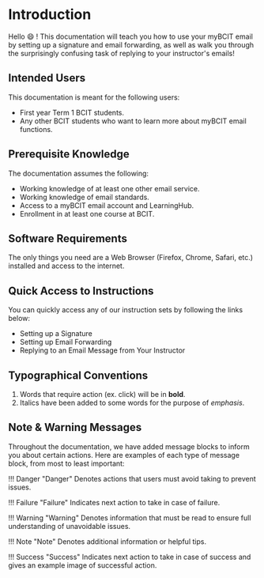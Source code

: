 # Introduction

Hello :smile: ! This documentation will teach you how to use your myBCIT email by setting up a signature and email forwarding, as well as walk you through the surprisingly confusing task of replying to your instructor's emails!

## Intended Users

This documentation is meant for the following users:

* First year Term 1 BCIT students.
* Any other BCIT students who want to learn more about myBCIT email functions.

## Prerequisite Knowledge

The documentation assumes the following:

* Working knowledge of at least one other email service.
* Working knowledge of email standards.
* Access to a myBCIT email account and LearningHub.
* Enrollment in at least one course at BCIT.

## Software Requirements

The only things you need are a Web Browser (Firefox, Chrome, Safari, etc.) installed and access to the internet.

## Quick Access to Instructions

You can quickly access any of our instruction sets by following the links below:

* Setting up a Signature
* Setting up Email Forwarding
* Replying to an Email Message from Your Instructor

## Typographical Conventions

1. Words that require action (ex. click) will be in **bold**.
2. Italics have been added to some words for the purpose of *emphasis*.

## Note & Warning Messages

Throughout the documentation, we have added message blocks to inform you about certain actions. Here are examples of each type of message block, from most to least important:  

!!! Danger "Danger"
    Denotes actions that users must avoid taking to prevent issues.  

!!! Failure "Failure"
    Indicates next action to take in case of failure.

!!! Warning "Warning"
    Denotes information that must be read to ensure full understanding of unavoidable issues.  

!!! Note "Note"
    Denotes additional information or helpful tips.

!!! Success "Success"
    Indicates next action to take in case of success and gives an example image of successful action.
